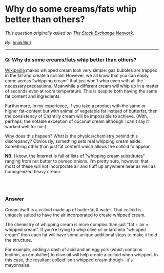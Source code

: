 # Why do some creams/fats whip better than others?

_This question originally asked on [The Stack Exchange Network](https://dba.stackexchange.com/q/100934)._

_By: [imakhlin](https://dba.stackexchange.com/u/77179)]_
<br><hr>
### Q: Why do some creams/fats whip better than others?
<p><a href="https://en.wikipedia.org/wiki/Whipped_cream#Food_chemistry" rel="noreferrer">Wikipedia</a> makes whipped cream look very simple: gas bubbles are trapped in the fat and create a colloid. However, we all know that you can easily come across "whipping cream" that just won't whip even with all the necessary precautions. Meanwhile a different cream will whip up in a matter of seconds even at room temperature. This is despite both having the same fat content and ingredients.</p>

<p>Furthermore, in my experience, if you take a product with the same or higher fat-content but with animal of vegetable fat instead of butterfat, then the consistency of Chantilly cream will be impossible to achieve. (With, perhaps, the  notable exception of coconut cream although I can't say it worked well for me.) </p>

<p>Why does this happen? What is the physics/chemistry behind this discrepancy? Obviously, something sets real whipping cream aside. Something other than just fat content which allows the colloid to appear.</p>

<p><strong>NB.</strong> I know, the Internet is full of lists of "whipping cream substitutes" ranging from nut butter to pureed onions. I'm pretty sure, however, that most of these will not incorporate air and fluff up anywhere near as well as homogenized heavy cream.</p>

<br><br>
### Answer 
<p>Cream itself is a colloid made up of butterfat &amp; water. That colloid is uniquely suited to have the air incorporated to create whipped cream. </p>

<p>The chemistry of whipping cream is more complex than just "fat + air = whipped cream". If you're trying to whip olive oil or lard into "whipped cream" then each fat will have some unique additional steps to make it hold the structure. </p>

<p>For example, adding a dash of acid and an egg yolk (which contains lecithin, an emulsifier) to olive oil will help create a colloid when whipped. In this case, the resultant colloid isn't whipped cream though--it's mayonnaise.</p>

